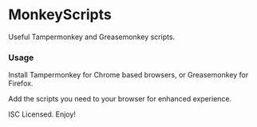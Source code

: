 # MonkeyScripts
Useful Tampermonkey and Greasemonkey scripts.

### Usage
Install Tampermonkey for Chrome based browsers, or Greasemonkey for Firefox.

Add the scripts you need to your browser for enhanced experience.

ISC Licensed. Enjoy!
